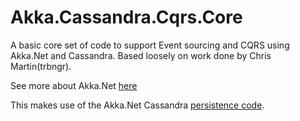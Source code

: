 # Akka.Cassandra.Cqrs.Core

A basic core set of code to support Event sourcing and CQRS using Akka.Net and Cassandra. Based loosely on work done by Chris Martin(trbngr).

See more about Akka.Net [here](http://getakka.net/)

This makes use of the Akka.Net Cassandra [persistence code](https://github.com/4deeptech/Akka.Persistence.Cassandra).


